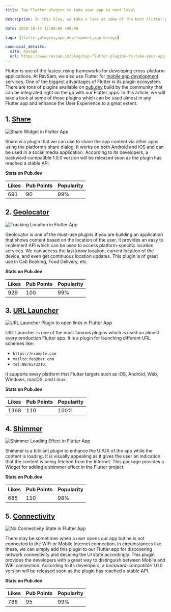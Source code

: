 ```yaml
---
title: Top Flutter plugins to take your app to next level

description: In this blog, we take a look at some of the best Flutter plugins that can be used almost in any Flutter app and enhance the User Experience to a great extent.

date: 2020-10-19 12:00:00 +00:00

tags: [flutter,plugins,app-development,app-design]

canonical_details:
  site: RavSam
  url: https://www.ravsam.in/blog/top-flutter-plugins-to-take-your-app-to-next-level/
---
```


Flutter is one of the fastest rising frameworks for developing cross-platform applications. At RavSam, we also use Flutter for [mobile app development](https://www.ravsam.in/services/mobile-app-development/) services. One of the biggest advantages of Flutter is its plugin ecosystem. There are tons of plugins available on [pub.dev](https://pub.dev/) build by the community that can be integrated right on the go with our Flutter apps. In this article, we will take a look at some of those plugins which can be used almost in any Flutter app and enhance the User Experience to a great extent.

1\. [Share](https://pub.dev/packages/share)
-------------------------------------------

![Share Widget in Flutter App](https://www.ravsam.in/assets/images/blog-assets/share-widget.png)

Share is a plugin that we can use to share the app content via other apps using the platform’s share dialog. It works on both Android and iOS and can be used in a social media application. According to its developers, a backward-compatible 1.0.0 version will be released soon as the plugin has reached a stable API.

**Stats on Pub.dev**

| Likes | Pub Points | Popularity |
| --- | --- | --- |
| 691 | 90 | 99% |

2\. [Geolocator](https://pub.dev/packages/geolocator)
-----------------------------------------------------

![Tracking Location in Flutter App](https://www.ravsam.in/assets/images/blog-assets/location.png)

Geolocator is one of the must-use plugins if you are building an application that shows content based on the location of the user. It provides an easy to implement API which can be used to access platform-specific location services. We can access the last know location, current location of the device, and even get continuous location updates. This plugin is of great use in Cab Booking, Food Delivery, etc.

**Stats on Pub.dev**

| Likes | Pub Points | Popularity |
| --- | --- | --- |
| 929 | 100 | 99% |

3\. [URL Launcher](https://pub.dev/packages/url_launcher)
---------------------------------------------------------

![URL Launcher Plugin to open links in Flutter App](https://www.ravsam.in/assets/images/blog-assets/url-launcher.png)

URL Launcher is one of the most famous plugins which is used on almost every production Flutter app. It is a plugin for launching different URL schemes like:

*   `https://example.com`
*   `mailto:foo@bar.com`
*   `tel:9876543210`.

It supports every platform that Flutter targets such as iOS, Android, Web, Windows, macOS, and Linux.

**Stats on Pub.dev**

| Likes | Pub Points | Popularity |
| --- | --- | --- |
| 1368 | 110 | 100% |

4\. [Shimmer](https://pub.dev/packages/shimmer)
-----------------------------------------------

![Shimmer Loading Effect in Flutter App](https://www.ravsam.in/assets/images/blog-assets/shimmer.png)

Shimmer is a brilliant plugin to enhance the UI/UX of the app while the content is loading. It is visually appealing as it gives the user an indication that the content is being fetched from the Internet. This package provides a Widget for adding a shimmer effect in the Flutter project.

**Stats on Pub.dev**

| Likes | Pub Points | Popularity |
| --- | --- | --- |
| 685 | 110 | 98% |

5\. [Connectivity](https://pub.dev/packages/connectivity)
---------------------------------------------------------

![No Connectivity State in Flutter App](https://www.ravsam.in/assets/images/blog-assets/no-connectivity.png)

There may be sometimes when a user opens our app but he is not connected to the WiFi or Mobile Internet connection. In circumstances like these, we can simply add this plugin to our Flutter app for discovering network connectivity and deciding the UI state accordingly. This plugin provides the developers with a great way to distinguish between Mobile and WiFi connection. According to its developers, a backward-compatible 1.0.0 version will be released soon as the plugin has reached a stable API.

**Stats on Pub.dev**

| Likes | Pub Points | Popularity |
| --- | --- | --- |
| 788 | 95 | 99% |
    